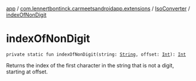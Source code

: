 [app](../../index.md) / [com.lennertbontinck.carmeetsandroidapp.extensions](../index.md) / [IsoConverter](index.md) / [indexOfNonDigit](./index-of-non-digit.md)

# indexOfNonDigit

`private static fun indexOfNonDigit(string: `[`String`](https://kotlinlang.org/api/latest/jvm/stdlib/kotlin/-string/index.html)`, offset: `[`Int`](https://kotlinlang.org/api/latest/jvm/stdlib/kotlin/-int/index.html)`): `[`Int`](https://kotlinlang.org/api/latest/jvm/stdlib/kotlin/-int/index.html)

Returns the index of the first character in the string that is not a digit, starting at offset.

